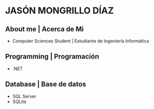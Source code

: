 # **JASÓN MONGRILLO DÍAZ**
## About me | Acerca de Mi
- Computer Sciences Student | Estudiante de Ingeniería Informática
## Programming | Programación
- .NET
## Database | Base de datos
- SQL Server
- SQLite
